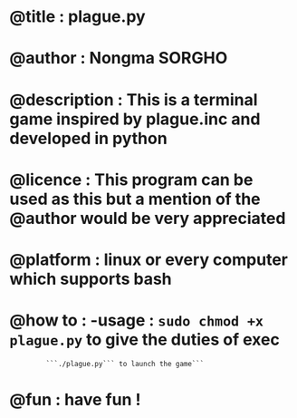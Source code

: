 # @title : plague.py
# @author : Nongma SORGHO
# @description : This is a terminal game inspired by plague.inc and developed in python
# @licence : This program can be used as this but a mention of the @author would be very appreciated
# @platform : linux or every computer which supports bash

# @how to : -usage : ```sudo chmod +x plague.py``` to give the duties of exec
		     ```./plague.py``` to launch the game```
# @fun : have fun !
